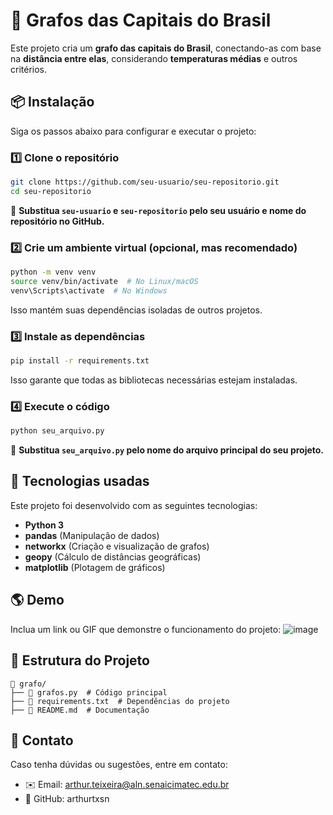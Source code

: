 # 🚀 Grafos das Capitais do Brasil

Este projeto cria um **grafo das capitais do Brasil**, conectando-as com base na **distância entre elas**, considerando **temperaturas médias** e outros critérios.

## 📦 Instalação

Siga os passos abaixo para configurar e executar o projeto:

### 1️⃣ **Clone o repositório**
```bash
git clone https://github.com/seu-usuario/seu-repositorio.git
cd seu-repositorio
```
📌 **Substitua `seu-usuario` e `seu-repositorio` pelo seu usuário e nome do repositório no GitHub.**

### 2️⃣ **Crie um ambiente virtual (opcional, mas recomendado)**
```bash
python -m venv venv
source venv/bin/activate  # No Linux/macOS
venv\Scripts\activate  # No Windows
```
Isso mantém suas dependências isoladas de outros projetos.

### 3️⃣ **Instale as dependências**
```bash
pip install -r requirements.txt
```
Isso garante que todas as bibliotecas necessárias estejam instaladas.

### 4️⃣ **Execute o código**
```bash
python seu_arquivo.py
```
📌 **Substitua `seu_arquivo.py` pelo nome do arquivo principal do seu projeto.**

## 🔧 Tecnologias usadas
Este projeto foi desenvolvido com as seguintes tecnologias:
- **Python 3**
- **pandas** (Manipulação de dados)
- **networkx** (Criação e visualização de grafos)
- **geopy** (Cálculo de distâncias geográficas)
- **matplotlib** (Plotagem de gráficos)

## 🌎 Demo

Inclua um link ou GIF que demonstre o funcionamento do projeto:
![image](https://github.com/user-attachments/assets/6da7a58b-9348-4171-9bad-84c1c25036b1)


## 📁 Estrutura do Projeto
```
📂 grafo/
├── 📄 grafos.py  # Código principal
├── 📄 requirements.txt  # Dependências do projeto
├── 📄 README.md  # Documentação

```

## 📝 Contato
Caso tenha dúvidas ou sugestões, entre em contato:
- ✉️ Email: arthur.teixeira@aln.senaicimatec.edu.br
- 🐙 GitHub: arthurtxsn
